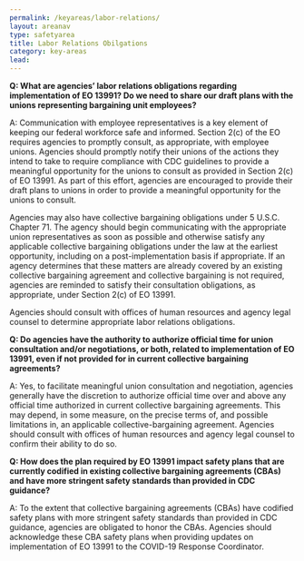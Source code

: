 ```yaml
---
permalink: /keyareas/labor-relations/
layout: areanav
type: safetyarea
title: Labor Relations Obilgations
category: key-areas
lead: 
---
```


**Q:  What are agencies’ labor relations obligations regarding implementation of EO 13991? Do we need to share our draft plans with the unions representing bargaining unit employees?**

A:  Communication with employee representatives is a key element of keeping our federal workforce safe and informed. Section 2(c) of the EO requires agencies to promptly consult, as appropriate, with employee unions. Agencies should promptly notify their unions of the actions they intend to take to require compliance with CDC guidelines to provide a meaningful opportunity for the unions to consult as provided in Section 2(c) of EO 13991. As part of this effort, agencies are encouraged to provide their draft plans to unions in order to provide a meaningful opportunity for the unions to consult.

Agencies may also have collective bargaining obligations under 5 U.S.C. Chapter 71. The agency should begin communicating with the appropriate union representatives as soon as possible and otherwise satisfy any applicable collective bargaining obligations under the law at the earliest opportunity, including on a post-implementation basis if appropriate. If an agency determines that these matters are already covered by an existing collective bargaining agreement and collective bargaining is not required, agencies are reminded to satisfy their consultation obligations, as appropriate, under Section 2(c) of EO 13991.

Agencies should consult with offices of human resources and agency legal counsel to determine appropriate labor relations obligations.

**Q:  Do agencies have the authority to authorize official time for union consultation and/or negotiations, or both, related to implementation of EO 13991, even if not provided for in current collective bargaining agreements?**

A:  Yes, to facilitate meaningful union consultation and negotiation, agencies generally have the discretion to authorize official time over and above any official time authorized in current collective bargaining agreements. This may depend, in some measure, on the precise terms of, and possible limitations in, an applicable collective-bargaining agreement. Agencies should consult with offices of human resources and agency legal counsel to confirm their ability to do so.

**Q:  How does the plan required by EO 13991 impact safety plans that are currently codified in existing collective bargaining agreements (CBAs) and have more stringent safety standards than provided in CDC guidance?**

A:  To the extent that collective bargaining agreements (CBAs) have codified safety plans with more stringent safety standards than provided in CDC guidance, agencies are obligated to honor the CBAs. Agencies should acknowledge these CBA safety plans when providing updates on implementation of EO 13991 to the COVID-19 Response Coordinator.
